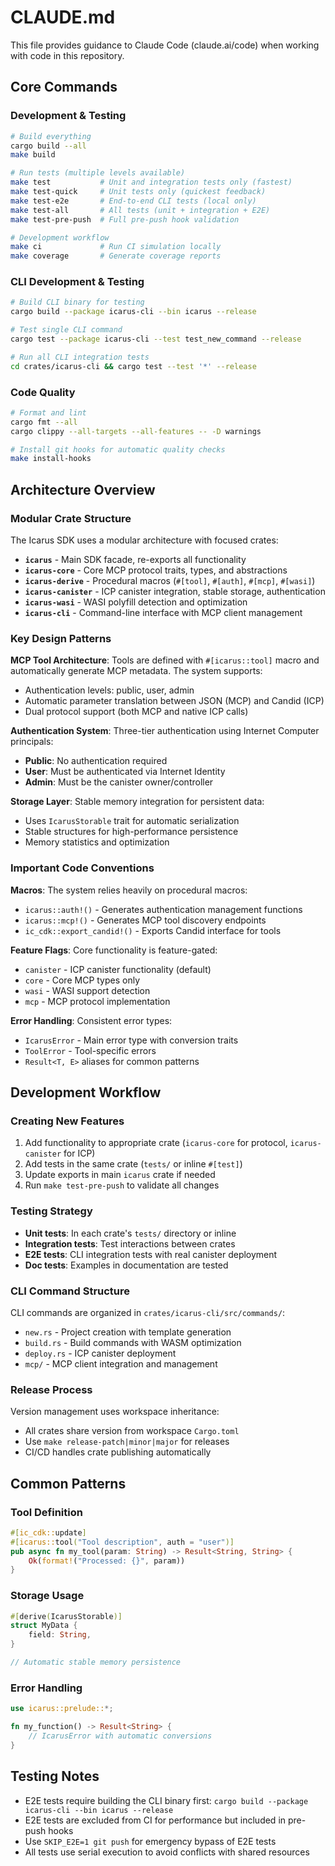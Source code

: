 # CLAUDE.md

This file provides guidance to Claude Code (claude.ai/code) when working with code in this repository.

## Core Commands

### Development & Testing
```bash
# Build everything
cargo build --all
make build

# Run tests (multiple levels available)
make test           # Unit and integration tests only (fastest)
make test-quick     # Unit tests only (quickest feedback)
make test-e2e       # End-to-end CLI tests (local only)
make test-all       # All tests (unit + integration + E2E)
make test-pre-push  # Full pre-push hook validation

# Development workflow
make ci             # Run CI simulation locally
make coverage       # Generate coverage reports
```

### CLI Development & Testing
```bash
# Build CLI binary for testing
cargo build --package icarus-cli --bin icarus --release

# Test single CLI command
cargo test --package icarus-cli --test test_new_command --release

# Run all CLI integration tests
cd crates/icarus-cli && cargo test --test '*' --release
```

### Code Quality
```bash
# Format and lint
cargo fmt --all
cargo clippy --all-targets --all-features -- -D warnings

# Install git hooks for automatic quality checks
make install-hooks
```

## Architecture Overview

### Modular Crate Structure
The Icarus SDK uses a modular architecture with focused crates:

- **`icarus`** - Main SDK facade, re-exports all functionality
- **`icarus-core`** - Core MCP protocol traits, types, and abstractions
- **`icarus-derive`** - Procedural macros (`#[tool]`, `#[auth]`, `#[mcp]`, `#[wasi]`)
- **`icarus-canister`** - ICP canister integration, stable storage, authentication
- **`icarus-wasi`** - WASI polyfill detection and optimization
- **`icarus-cli`** - Command-line interface with MCP client management

### Key Design Patterns

**MCP Tool Architecture**: Tools are defined with `#[icarus::tool]` macro and automatically generate MCP metadata. The system supports:
- Authentication levels: public, user, admin
- Automatic parameter translation between JSON (MCP) and Candid (ICP)
- Dual protocol support (both MCP and native ICP calls)

**Authentication System**: Three-tier authentication using Internet Computer principals:
- **Public**: No authentication required
- **User**: Must be authenticated via Internet Identity
- **Admin**: Must be the canister owner/controller

**Storage Layer**: Stable memory integration for persistent data:
- Uses `IcarusStorable` trait for automatic serialization
- Stable structures for high-performance persistence
- Memory statistics and optimization

### Important Code Conventions

**Macros**: The system relies heavily on procedural macros:
- `icarus::auth!()` - Generates authentication management functions
- `icarus::mcp!()` - Generates MCP tool discovery endpoints
- `ic_cdk::export_candid!()` - Exports Candid interface for tools

**Feature Flags**: Core functionality is feature-gated:
- `canister` - ICP canister functionality (default)
- `core` - Core MCP types only
- `wasi` - WASI support detection
- `mcp` - MCP protocol implementation

**Error Handling**: Consistent error types:
- `IcarusError` - Main error type with conversion traits
- `ToolError` - Tool-specific errors
- `Result<T, E>` aliases for common patterns

## Development Workflow

### Creating New Features
1. Add functionality to appropriate crate (`icarus-core` for protocol, `icarus-canister` for ICP)
2. Add tests in the same crate (`tests/` or inline `#[test]`)
3. Update exports in main `icarus` crate if needed
4. Run `make test-pre-push` to validate all changes

### Testing Strategy
- **Unit tests**: In each crate's `tests/` directory or inline
- **Integration tests**: Test interactions between crates
- **E2E tests**: CLI integration tests with real canister deployment
- **Doc tests**: Examples in documentation are tested

### CLI Command Structure
CLI commands are organized in `crates/icarus-cli/src/commands/`:
- `new.rs` - Project creation with template generation
- `build.rs` - Build commands with WASM optimization
- `deploy.rs` - ICP canister deployment
- `mcp/` - MCP client integration and management

### Release Process
Version management uses workspace inheritance:
- All crates share version from workspace `Cargo.toml`
- Use `make release-patch|minor|major` for releases
- CI/CD handles crate publishing automatically

## Common Patterns

### Tool Definition
```rust
#[ic_cdk::update]
#[icarus::tool("Tool description", auth = "user")]
pub async fn my_tool(param: String) -> Result<String, String> {
    Ok(format!("Processed: {}", param))
}
```

### Storage Usage
```rust
#[derive(IcarusStorable)]
struct MyData {
    field: String,
}

// Automatic stable memory persistence
```

### Error Handling
```rust
use icarus::prelude::*;

fn my_function() -> Result<String> {
    // IcarusError with automatic conversions
}
```

## Testing Notes

- E2E tests require building the CLI binary first: `cargo build --package icarus-cli --bin icarus --release`
- E2E tests are excluded from CI for performance but included in pre-push hooks
- Use `SKIP_E2E=1 git push` for emergency bypass of E2E tests
- All tests use serial execution to avoid conflicts with shared resources